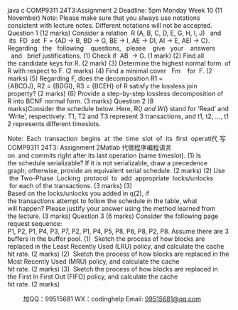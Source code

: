 java c
COMP9311 24T3:Assignment 2
Deadline: 5pm Monday Week 10 (11 November)
Note: Please make sure that you always use notations consistent with lecture notes. Different notations will not be accepted.
Question 1 (12 marks)
Consider a relation  R (A, B, C, D, E, G, H, I, J)   and  its  FD  set  F = {AD → B, BD → G, BE → I, AE → DI, AI → E, AEI → C}.
Regarding   the   following    questions,   please    give   your    answers   and   brief justifications.
(1) Check if  AB  → G. (1 mark)
(2) Find all the candidate keys for R. (2 mark)
(3) Determine the highest normal form. of R with respect to F. (2 marks)
(4) Find a minimal cover   Fm    for  F. (2 marks)
(5) Regarding F, does the decomposition R1 = {ABCDJ}, R2 = {BDGI}, R3 = {BCEH} of R satisfy the lossless join property? (2 marks)
(6) Provide a step-by-step lossless decomposition of R into BCNF normal form. (3 marks)
Question 2 (8 marks)Consider the schedule below. Here, R(*) and W(*) stand for ‘Read’ and ‘Write’, respectively. T1, T2 and T3 represent 3 transactions, and t1, t2, …, t12 represents different timeslots.

Note:  Each  transaction  begins  at  the  time  slot  of  its  first  operati代 写COMP9311 24T3: Assignment 2Matlab
代做程序编程语言on  and commits right after its last operation (same timeslot).
(1) Is the schedule serializable? If it is not serializable, draw a precedence graph; otherwise, provide an equivalent serial schedule. (2 marks)
(2) Use  the Two-Phase  Locking  protocol  to  add  appropriate  locks/unlocks  for each of the transactions. (3 marks)
(3) Based on the locks/unlocks you added in q(2), if the transactions attempt to follow the schedule in the table, what will happen? Please justify your answer using the method learned from the lecture. (3 marks)
Question 3 (6 marks)
Consider the following page request sequence:
P1, P2, P1, P4, P3, P7, P2, P1, P4, P5, P8, P6, P8, P2, P8. Assume there are 3 buffers in the buffer pool.
(1)  Sketch the process of how blocks are replaced in the Least Recently Used (LRU) policy, and calculate the cache hit rate. (2 marks)
(2)  Sketch the process of how blocks are replaced in the Most Recently Used (MRU) policy, and calculate the cache hit rate. (2 marks)
(3)  Sketch the process of how blocks are replaced in the First In First Out (FIFO) policy, and calculate the cache hit rate. (2 marks)



         
加QQ：99515681  WX：codinghelp  Email: 99515681@qq.com
